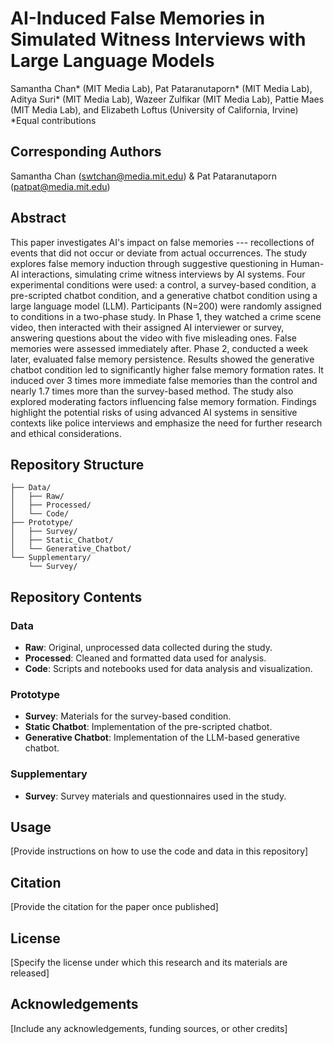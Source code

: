 # AI-Induced False Memories in Simulated Witness Interviews with Large Language Models
Samantha Chan* (MIT Media Lab), Pat Pataranutaporn* (MIT Media Lab), Aditya Suri* (MIT Media Lab), Wazeer Zulfikar (MIT Media Lab), Pattie Maes (MIT Media Lab), and Elizabeth Loftus (University of California, Irvine)
*Equal contributions

## Corresponding Authors
Samantha Chan (swtchan@media.mit.edu) & Pat Pataranutaporn (patpat@media.mit.edu)

## Abstract

This paper investigates AI's impact on false memories --- recollections of events that did not occur or deviate from actual occurrences. The study explores false memory induction through suggestive questioning in Human-AI interactions, simulating crime witness interviews by AI systems. Four experimental conditions were used: a control, a survey-based condition, a pre-scripted chatbot condition, and a generative chatbot condition using a large language model (LLM). Participants (N=200) were randomly assigned to conditions in a two-phase study. In Phase 1, they watched a crime scene video, then interacted with their assigned AI interviewer or survey, answering questions about the video with five misleading ones. False memories were assessed immediately after. Phase 2, conducted a week later, evaluated false memory persistence. Results showed the generative chatbot condition led to significantly higher false memory formation rates. It induced over 3 times more immediate false memories than the control and nearly 1.7 times more than the survey-based method. The study also explored moderating factors influencing false memory formation. Findings highlight the potential risks of using advanced AI systems in sensitive contexts like police interviews and emphasize the need for further research and ethical considerations.

## Repository Structure

```
├── Data/
│   ├── Raw/
│   ├── Processed/
│   └── Code/
├── Prototype/
│   ├── Survey/
│   ├── Static_Chatbot/
│   └── Generative_Chatbot/
└── Supplementary/
    └── Survey/
```


## Repository Contents

### Data

- **Raw**: Original, unprocessed data collected during the study.
- **Processed**: Cleaned and formatted data used for analysis.
- **Code**: Scripts and notebooks used for data analysis and visualization.

### Prototype

- **Survey**: Materials for the survey-based condition.
- **Static Chatbot**: Implementation of the pre-scripted chatbot.
- **Generative Chatbot**: Implementation of the LLM-based generative chatbot.

### Supplementary
- **Survey**: Survey materials and questionnaires used in the study.

## Usage

[Provide instructions on how to use the code and data in this repository]

## Citation

[Provide the citation for the paper once published]

## License

[Specify the license under which this research and its materials are released]

## Acknowledgements

[Include any acknowledgements, funding sources, or other credits]
